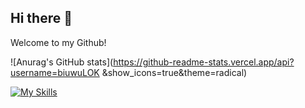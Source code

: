 ## Hi there 👋

<!--
**biuwuLOK/biuwuLOK** is a ✨ _special_ ✨ repository because its `README.md` (this file) appears on your GitHub profile.

Here are some ideas to get you started:

- 🔭 I’m currently working on ...
- 🌱 I’m currently learning ...
- 👯 I’m looking to collaborate on ...
- 🤔 I’m looking for help with ...
- 💬 Ask me about ...
- 📫 How to reach me: ...
- 😄 Pronouns: ...
- ⚡ Fun fact: ...
-->

Welcome to my Github!

![Anurag's GitHub stats](https://github-readme-stats.vercel.app/api?username=biuwuLOK &show_icons=true&theme=radical)

[![My Skills](https://skillicons.dev/icons?i=js,html,css,wasm)](https://skillicons.dev)
